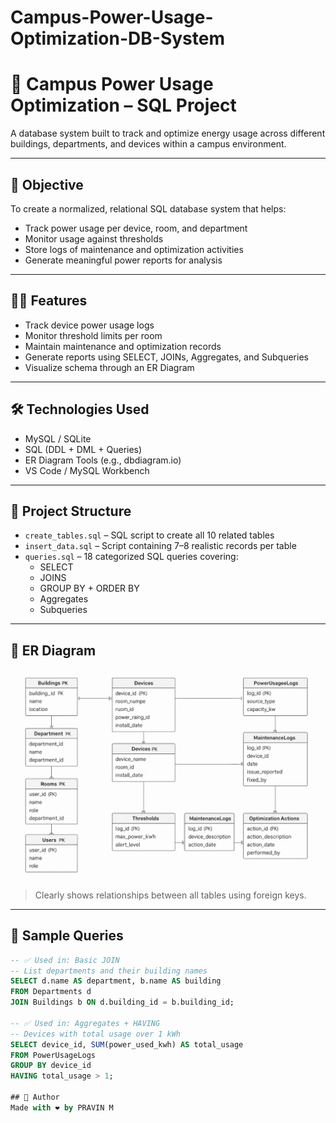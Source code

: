 # Campus-Power-Usage-Optimization-DB-System
# 🏫 Campus Power Usage Optimization – SQL Project

A database system built to track and optimize energy usage across different buildings, departments, and devices within a campus environment.

---

## 🎯 Objective

To create a normalized, relational SQL database system that helps:
- Track power usage per device, room, and department
- Monitor usage against thresholds
- Store logs of maintenance and optimization activities
- Generate meaningful power reports for analysis

---

## 🧑‍💻 Features

- Track device power usage logs  
- Monitor threshold limits per room  
- Maintain maintenance and optimization records  
- Generate reports using SELECT, JOINs, Aggregates, and Subqueries  
- Visualize schema through an ER Diagram

---

## 🛠️ Technologies Used

- MySQL / SQLite  
- SQL (DDL + DML + Queries)  
- ER Diagram Tools (e.g., dbdiagram.io)  
- VS Code / MySQL Workbench

---

## 📂 Project Structure

- `create_tables.sql` – SQL script to create all 10 related tables  
- `insert_data.sql` – Script containing 7–8 realistic records per table  
- `queries.sql` – 18 categorized SQL queries covering:  
  - SELECT  
  - JOINS  
  - GROUP BY + ORDER BY  
  - Aggregates  
  - Subqueries

---

## 🔗 ER Diagram

![ER Diagram](./ER_diagram.png)

> Clearly shows relationships between all tables using foreign keys.

---

## 📸 Sample Queries

```sql
-- ✅ Used in: Basic JOIN
-- List departments and their building names
SELECT d.name AS department, b.name AS building
FROM Departments d
JOIN Buildings b ON d.building_id = b.building_id;

-- ✅ Used in: Aggregates + HAVING
-- Devices with total usage over 1 kWh
SELECT device_id, SUM(power_used_kwh) AS total_usage
FROM PowerUsageLogs
GROUP BY device_id
HAVING total_usage > 1;

## 🙌 Author
Made with ❤️ by PRAVIN M


